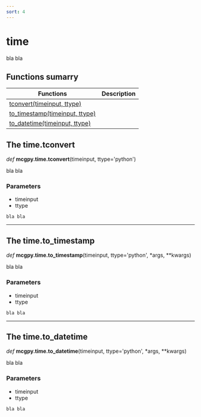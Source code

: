 ```yaml
---
sort: 4
---
```


# time

bla bla

## Functions sumarry

| Functions | Description |
|-----------|-------------|
| [tconvert(timeinput, ttype)](https://pjjung.github.io/mcgpy/Classes/time.html#the-timetconvert) | |
| [to_timestamp(timeinput, ttype)](https://pjjung.github.io/mcgpy/Classes/time.html#the-timeto_timestamp) | |
| [to_datetime(timeinput, ttype)](https://pjjung.github.io/mcgpy/Classes/time.html#the-timeto_datetime) | |

## The time.tconvert

*def* **mcgpy.time.tconvert**(timeinput, ttype='python')

bla bla

### Parameters

* timeinput
* ttype

```note
bla bla
```

---

## The time.to_timestamp

*def* **mcgpy.time.to_timestamp**(timeinput, ttype='python', *args, **kwargs)

bla bla

### Parameters

* timeinput
* ttype

```note
bla bla
```

---

## The time.to_datetime

*def* **mcgpy.time.to_datetime**(timeinput, ttype='python', *args, **kwargs)

bla bla

### Parameters

* timeinput
* ttype

```note
bla bla
```
